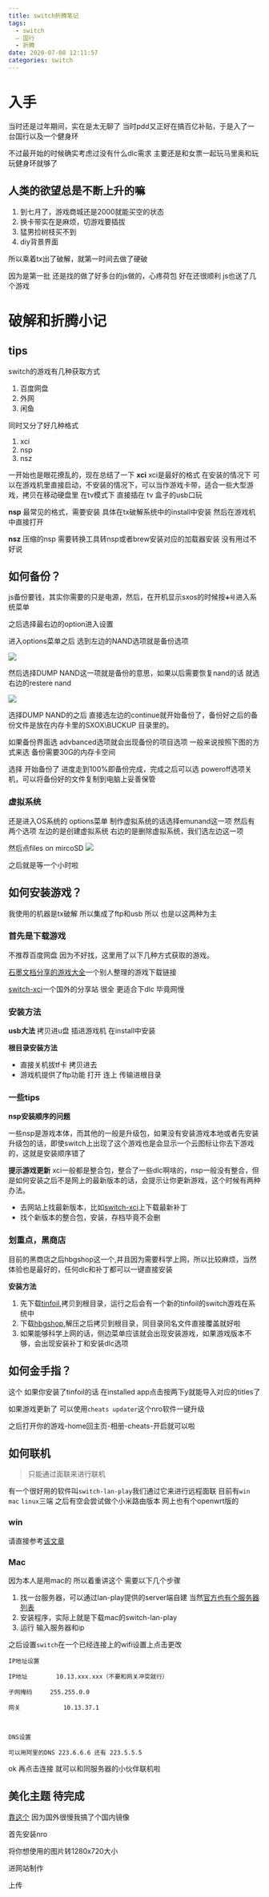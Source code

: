 ```yaml
---
title: switch折腾笔记
tags:
  - switch
  — 国行
  - 折腾
date: 2020-07-08 12:11:57
categories: switch
---
```


# 入手
当时还是过年期间，实在是太无聊了 当时pdd又正好在搞百亿补贴，于是入了一台国行以及一个健身环

不过最开始的时候确实考虑过没有什么dlc需求 主要还是和女票一起玩马里奥和玩玩健身环就够了

## 人类的欲望总是不断上升的嘛
1. 到七月了，游戏商城还是2000就能买空的状态
2. 换卡带实在是麻烦，切游戏要插拔
3. 猛男捡树枝买不到
4. diy背景界面

所以乘着tx出了破解，就第一时间去做了硬破

因为是第一批 还是找的做了好多台的js做的，心疼荷包 好在还很顺利 js也送了几个游戏

# 破解和折腾小记
## tips
switch的游戏有几种获取方式
1. 百度网盘
2. 外网
3. 闲鱼

同时又分了好几种格式
1. xci
2. nsp
3. nsz

一开始也是眼花撩乱的，现在总结了一下
**xci**
xci是最好的格式 在安装的情况下 可以在游戏机里直接启动，不安装的情况下，可以当作游戏卡带，适合一些大型游戏，拷贝在移动硬盘里 在tv模式下 直接插在 tv 盒子的usb口玩

**nsp**
最常见的格式，需要安装 具体在tx破解系统中的install中安装 然后在游戏机中直接打开

**nsz**
压缩的nsp 需要转换工具转nsp或者brew安装对应的加载器安装 没有用过不好说

## 如何备份？
js备份要钱，其实你需要的只是电源，然后，在开机显示sxos的时候按`➕号`进入系统菜单

之后选择最右边的option进入设置


进入options菜单之后 选到左边的NAND选项就是备份选项


![](media/15942146720374.jpg)


然后选择DUMP NAND这一项就是备份的意思，如果以后需要恢复nand的话 就选右边的restere nand


![](media/15942147532217.jpg)


选择DUMP NAND的之后 直接选左边的continue就开始备份了，备份好之后的备份文件是放在内存卡里的SXOX\BUCKUP 目录里的。


如果备份界面选 advbanced选项就会出现备份的项目选项 一般来说按照下图的方式来选 备份需要30G的内存卡空间

选择
开始备份了 进度走到100%即备份完成，完成之后可以选 poweroff选项关机，可以将备份好的文件复制到电脑上妥善保管

### 虚拟系统
还是进入OS系统的 options菜单 制作虚拟系统的话选择emunand这一项 然后有两个选项 左边的是创建虚拟系统 右边的是删除虚拟系统，我们选左边这一项

然后点files on mircoSD
![](media/15942148245009.jpg)


之后就是等一个小时啦

## 如何安装游戏？
我使用的机器是tx破解 所以集成了ftp和usb 所以 也是以这两种为主

### 首先是下载游戏
不推荐百度网盘 因为不好找，这里用了以下几种方式获取的游戏。

[石墨文档分享的游戏大全](https://shimo.im/sheets/Cq8Dg6wCRw3wCQxw/D0LDo/)一个别人整理的游戏下载链接

[switch-xci](https://www.switch-xci.com)一个国外的分享站 很全 更适合下dlc 毕竟网慢

### 安装方法
**usb大法**
拷贝进u盘 插进游戏机 在install中安装

**根目录安装方法**
* 直接关机拔tf卡 拷贝进去
* 游戏机提供了ftp功能 打开 连上 传输进根目录

### 一些tips
**nsp安装顺序的问题**  

一些nsp是游戏本体，而其他的一般是升级包，如果没有安装游戏本地或者先安装升级包的话，即使switch上出现了这个游戏也是会显示一个云图标让你去下游戏的，这就是安装顺序错了

**提示游戏更新**
xci一般都是整合包，整合了一些dlc啊啥的，nsp一般没有整合，但是如何安装之后不是网上的最新版本的话，会提示让你更新游戏，这个时候有两种办法。

* 去网站上找最新版本，比如[switch-xci](https://switch-xci.com/)上下载最新补丁
* 找个新版本的整合包，安装，存档毕竟不会删

### 划重点，黑商店
目前的黑商店之后hbgshop这一个,并且因为需要科学上网，所以比较麻烦，当然体验也是最好的，任何dlc和补丁都可以一键直接安装

**安装方法**  

1. 先下载[tinfoil](https://tinfoil.io/),拷贝到根目录，运行之后会有一个新的tinfoil的switch游戏在系统中
2. 下载[hbgshop](https://hbgshop.ga/main.html),解压之后拷贝到根目录，同目录同名文件直接覆盖就好啦
3. 如果能够科学上网的话，侧边菜单应该就会出现安装游戏，如果游戏版本不够，会出现安装补丁和安装dlc选项

## 如何金手指？
这个 如果你安装了tinfoil的话 在installed app点击按两下y就能导入对应的titles了

如果游戏更新了 可以使用`cheats updater`这个nro软件一键升级

之后打开你的游戏-home回主页-相册-cheats-开启就可以啦

## 如何联机
> 只能通过面联来进行联机

有一个很好用的软件叫`switch-lan-play`我们通过它来进行远程面联 目前有`win` `mac` `linux`三端 之后有空会尝试做个小米路由版本 网上也有个openwrt版的

### win
请直接参考[该文章](https://www.bilibili.com/read/cv4233983?share_source=copy_link&share_medium=iphone&bbid=ZE40AAEC6F601957443C9CFFAC0519F4DA43&ts=1594215247)

### Mac
因为本人是用mac的 所以着重讲这个 需要以下几个步骤

1. 找一台服务器，可以通过lan-play提供的server端自建 当然[官方也有个服务器列表](http://www.lan-play.com)
2. 安装程序，实际上就是下载mac的switch-lan-play
3. 运行 输入服务器和ip

之后设置`switch`在一个已经连接上的wifi设置上点击更改


```
IP地址设置

IP地址        10.13.xxx.xxx（不要和网关冲突就行）

子网掩码     255.255.0.0

网关            10.13.37.1



DNS设置

可以用阿里的DNS 223.6.6.6 还有 223.5.5.5

```

ok 再点击连接 就可以和同服务器的小伙伴联机啦

## 美化主题 待完成
[靠这个](https://gitee.com/mizuka/SwitchThemeInjector)
因为国外很慢我搞了个国内镜像

首先安装nro

将你想使用的图片转1280x720大小

进网站制作

上传